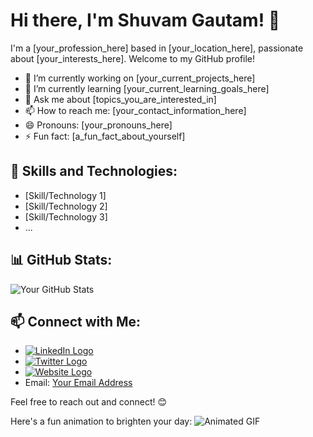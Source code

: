 # Hi there, I'm Shuvam Gautam! 👋

I'm a [your_profession_here] based in [your_location_here], passionate about [your_interests_here]. Welcome to my GitHub profile! 

- 🔭 I’m currently working on [your_current_projects_here]
- 🌱 I’m currently learning [your_current_learning_goals_here]
- 💬 Ask me about [topics_you_are_interested_in]
- 📫 How to reach me: [your_contact_information_here]
- 😄 Pronouns: [your_pronouns_here]
- ⚡ Fun fact: [a_fun_fact_about_yourself]

## 🚀 Skills and Technologies:

- [Skill/Technology 1]
- [Skill/Technology 2]
- [Skill/Technology 3]
- ...

## 📊 GitHub Stats:

![Your GitHub Stats](https://github-readme-stats.vercel.app/api?username=shuvamg&show_icons=true&theme=radical)

## 📫 Connect with Me:

- [![LinkedIn Logo](https://img.shields.io/badge/LinkedIn-0077B5?style=flat&logo=linkedin&logoColor=white)](https://www.linkedin.com/in/your-linkedin-profile/)
- [![Twitter Logo](https://img.shields.io/badge/Twitter-1DA1F2?style=flat&logo=twitter&logoColor=white)](https://twitter.com/your-twitter-handle)
- [![Website Logo](https://img.shields.io/badge/Website-4285F4?style=flat&logo=google-chrome&logoColor=white)](https://www.yourwebsite.com)
- Email: [Your Email Address](mailto:your.email@example.com)

Feel free to reach out and connect! 😊

Here's a fun animation to brighten your day:
![Animated GIF](https://example.com/your-animation.gif)
